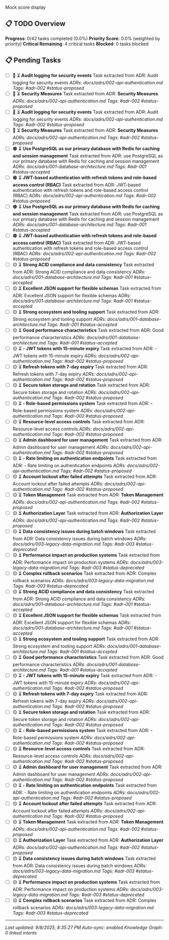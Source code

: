 Mock score display
## 📋 TODO Overview

**Progress**: 0/42 tasks completed (0.0%)
**Priority Score**: 0.0% (weighted by priority)
**Critical Remaining**: 4 critical tasks
**Blocked**: 0 tasks blocked

## 📋 Pending Tasks

- [ ] 🔴 ⏳ **Audit logging for security events**
  Task extracted from ADR: Audit logging for security events
  *ADRs: docs/adrs/002-api-authentication.md*
  *Tags: #adr-002 #status-proposed*
- [ ] 🔴 ⏳ ****Security Measures****
  Task extracted from ADR: **Security Measures**
  *ADRs: docs/adrs/002-api-authentication.md*
  *Tags: #adr-002 #status-proposed*
- [ ] 🔴 ⏳ **Audit logging for security events**
  Task extracted from ADR: Audit logging for security events
  *ADRs: docs/adrs/002-api-authentication.md*
  *Tags: #adr-002 #status-proposed*
- [ ] 🔴 ⏳ ****Security Measures****
  Task extracted from ADR: **Security Measures**
  *ADRs: docs/adrs/002-api-authentication.md*
  *Tags: #adr-002 #status-proposed*
- [ ] 🟠 ⏳ **Use PostgreSQL as our primary database with Redis for caching and session management**
  Task extracted from ADR: use PostgreSQL as our primary database with Redis for caching and session management
  *ADRs: docs/adrs/001-database-architecture.md*
  *Tags: #adr-001 #status-accepted*
- [ ] 🟠 ⏳ **JWT-based authentication with refresh tokens and role-based access control (RBAC)**
  Task extracted from ADR: JWT-based authentication with refresh tokens and role-based access control (RBAC)
  *ADRs: docs/adrs/002-api-authentication.md*
  *Tags: #adr-002 #status-proposed*
- [ ] 🟠 ⏳ **Use PostgreSQL as our primary database with Redis for caching and session management**
  Task extracted from ADR: use PostgreSQL as our primary database with Redis for caching and session management
  *ADRs: docs/adrs/001-database-architecture.md*
  *Tags: #adr-001 #status-accepted*
- [ ] 🟠 ⏳ **JWT-based authentication with refresh tokens and role-based access control (RBAC)**
  Task extracted from ADR: JWT-based authentication with refresh tokens and role-based access control (RBAC)
  *ADRs: docs/adrs/002-api-authentication.md*
  *Tags: #adr-002 #status-proposed*
- [ ] 🟡 ⏳ **Strong ACID compliance and data consistency**
  Task extracted from ADR: Strong ACID compliance and data consistency
  *ADRs: docs/adrs/001-database-architecture.md*
  *Tags: #adr-001 #status-accepted*
- [ ] 🟡 ⏳ **Excellent JSON support for flexible schemas**
  Task extracted from ADR: Excellent JSON support for flexible schemas
  *ADRs: docs/adrs/001-database-architecture.md*
  *Tags: #adr-001 #status-accepted*
- [ ] 🟡 ⏳ **Strong ecosystem and tooling support**
  Task extracted from ADR: Strong ecosystem and tooling support
  *ADRs: docs/adrs/001-database-architecture.md*
  *Tags: #adr-001 #status-accepted*
- [ ] 🟡 ⏳ **Good performance characteristics**
  Task extracted from ADR: Good performance characteristics
  *ADRs: docs/adrs/001-database-architecture.md*
  *Tags: #adr-001 #status-accepted*
- [ ] 🟡 ⏳ **- JWT tokens with 15-minute expiry**
  Task extracted from ADR: - JWT tokens with 15-minute expiry
  *ADRs: docs/adrs/002-api-authentication.md*
  *Tags: #adr-002 #status-proposed*
- [ ] 🟡 ⏳ **Refresh tokens with 7-day expiry**
  Task extracted from ADR: Refresh tokens with 7-day expiry
  *ADRs: docs/adrs/002-api-authentication.md*
  *Tags: #adr-002 #status-proposed*
- [ ] 🟡 ⏳ **Secure token storage and rotation**
  Task extracted from ADR: Secure token storage and rotation
  *ADRs: docs/adrs/002-api-authentication.md*
  *Tags: #adr-002 #status-proposed*
- [ ] 🟡 ⏳ **- Role-based permissions system**
  Task extracted from ADR: - Role-based permissions system
  *ADRs: docs/adrs/002-api-authentication.md*
  *Tags: #adr-002 #status-proposed*
- [ ] 🟡 ⏳ **Resource-level access controls**
  Task extracted from ADR: Resource-level access controls
  *ADRs: docs/adrs/002-api-authentication.md*
  *Tags: #adr-002 #status-proposed*
- [ ] 🟡 ⏳ **Admin dashboard for user management**
  Task extracted from ADR: Admin dashboard for user management
  *ADRs: docs/adrs/002-api-authentication.md*
  *Tags: #adr-002 #status-proposed*
- [ ] 🟡 ⏳ **- Rate limiting on authentication endpoints**
  Task extracted from ADR: - Rate limiting on authentication endpoints
  *ADRs: docs/adrs/002-api-authentication.md*
  *Tags: #adr-002 #status-proposed*
- [ ] 🟡 ⏳ **Account lockout after failed attempts**
  Task extracted from ADR: Account lockout after failed attempts
  *ADRs: docs/adrs/002-api-authentication.md*
  *Tags: #adr-002 #status-proposed*
- [ ] 🟡 ⏳ ****Token Management****
  Task extracted from ADR: **Token Management**
  *ADRs: docs/adrs/002-api-authentication.md*
  *Tags: #adr-002 #status-proposed*
- [ ] 🟡 ⏳ ****Authorization Layer****
  Task extracted from ADR: **Authorization Layer**
  *ADRs: docs/adrs/002-api-authentication.md*
  *Tags: #adr-002 #status-proposed*
- [ ] 🟡 ⏳ **Data consistency issues during batch windows**
  Task extracted from ADR: Data consistency issues during batch windows
  *ADRs: docs/adrs/003-legacy-data-migration.md*
  *Tags: #adr-003 #status-deprecated*
- [ ] 🟡 ⏳ **Performance impact on production systems**
  Task extracted from ADR: Performance impact on production systems
  *ADRs: docs/adrs/003-legacy-data-migration.md*
  *Tags: #adr-003 #status-deprecated*
- [ ] 🟡 ⏳ **Complex rollback scenarios**
  Task extracted from ADR: Complex rollback scenarios
  *ADRs: docs/adrs/003-legacy-data-migration.md*
  *Tags: #adr-003 #status-deprecated*
- [ ] 🟡 ⏳ **Strong ACID compliance and data consistency**
  Task extracted from ADR: Strong ACID compliance and data consistency
  *ADRs: docs/adrs/001-database-architecture.md*
  *Tags: #adr-001 #status-accepted*
- [ ] 🟡 ⏳ **Excellent JSON support for flexible schemas**
  Task extracted from ADR: Excellent JSON support for flexible schemas
  *ADRs: docs/adrs/001-database-architecture.md*
  *Tags: #adr-001 #status-accepted*
- [ ] 🟡 ⏳ **Strong ecosystem and tooling support**
  Task extracted from ADR: Strong ecosystem and tooling support
  *ADRs: docs/adrs/001-database-architecture.md*
  *Tags: #adr-001 #status-accepted*
- [ ] 🟡 ⏳ **Good performance characteristics**
  Task extracted from ADR: Good performance characteristics
  *ADRs: docs/adrs/001-database-architecture.md*
  *Tags: #adr-001 #status-accepted*
- [ ] 🟡 ⏳ **- JWT tokens with 15-minute expiry**
  Task extracted from ADR: - JWT tokens with 15-minute expiry
  *ADRs: docs/adrs/002-api-authentication.md*
  *Tags: #adr-002 #status-proposed*
- [ ] 🟡 ⏳ **Refresh tokens with 7-day expiry**
  Task extracted from ADR: Refresh tokens with 7-day expiry
  *ADRs: docs/adrs/002-api-authentication.md*
  *Tags: #adr-002 #status-proposed*
- [ ] 🟡 ⏳ **Secure token storage and rotation**
  Task extracted from ADR: Secure token storage and rotation
  *ADRs: docs/adrs/002-api-authentication.md*
  *Tags: #adr-002 #status-proposed*
- [ ] 🟡 ⏳ **- Role-based permissions system**
  Task extracted from ADR: - Role-based permissions system
  *ADRs: docs/adrs/002-api-authentication.md*
  *Tags: #adr-002 #status-proposed*
- [ ] 🟡 ⏳ **Resource-level access controls**
  Task extracted from ADR: Resource-level access controls
  *ADRs: docs/adrs/002-api-authentication.md*
  *Tags: #adr-002 #status-proposed*
- [ ] 🟡 ⏳ **Admin dashboard for user management**
  Task extracted from ADR: Admin dashboard for user management
  *ADRs: docs/adrs/002-api-authentication.md*
  *Tags: #adr-002 #status-proposed*
- [ ] 🟡 ⏳ **- Rate limiting on authentication endpoints**
  Task extracted from ADR: - Rate limiting on authentication endpoints
  *ADRs: docs/adrs/002-api-authentication.md*
  *Tags: #adr-002 #status-proposed*
- [ ] 🟡 ⏳ **Account lockout after failed attempts**
  Task extracted from ADR: Account lockout after failed attempts
  *ADRs: docs/adrs/002-api-authentication.md*
  *Tags: #adr-002 #status-proposed*
- [ ] 🟡 ⏳ ****Token Management****
  Task extracted from ADR: **Token Management**
  *ADRs: docs/adrs/002-api-authentication.md*
  *Tags: #adr-002 #status-proposed*
- [ ] 🟡 ⏳ ****Authorization Layer****
  Task extracted from ADR: **Authorization Layer**
  *ADRs: docs/adrs/002-api-authentication.md*
  *Tags: #adr-002 #status-proposed*
- [ ] 🟡 ⏳ **Data consistency issues during batch windows**
  Task extracted from ADR: Data consistency issues during batch windows
  *ADRs: docs/adrs/003-legacy-data-migration.md*
  *Tags: #adr-003 #status-deprecated*
- [ ] 🟡 ⏳ **Performance impact on production systems**
  Task extracted from ADR: Performance impact on production systems
  *ADRs: docs/adrs/003-legacy-data-migration.md*
  *Tags: #adr-003 #status-deprecated*
- [ ] 🟡 ⏳ **Complex rollback scenarios**
  Task extracted from ADR: Complex rollback scenarios
  *ADRs: docs/adrs/003-legacy-data-migration.md*
  *Tags: #adr-003 #status-deprecated*

---

*Last updated: 9/8/2025, 8:35:27 PM*
*Auto-sync: enabled*
*Knowledge Graph: 0 linked intents*
